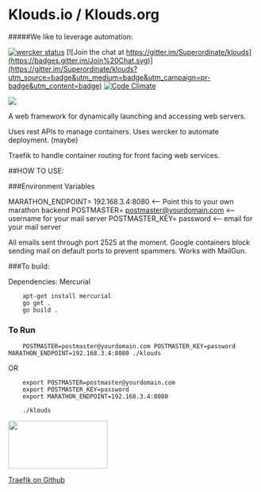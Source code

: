 # Klouds.io / Klouds.org

#####We like to leverage automation:

[![wercker status](https://app.wercker.com/status/fcf719ade20c4ab01184d966f4650ee2/s/master "wercker status")](https://app.wercker.com/project/bykey/fcf719ade20c4ab01184d966f4650ee2)  [![Join the chat at https://gitter.im/Superordinate/klouds](https://badges.gitter.im/Join%20Chat.svg)](https://gitter.im/Superordinate/klouds?utm_source=badge&utm_medium=badge&utm_campaign=pr-badge&utm_content=badge)  [![Code Climate](https://codeclimate.com/github/Superordinate/klouds/badges/gpa.svg)](https://codeclimate.com/github/Superordinate/klouds)  


<img src="http://www.ozzadar.com/klouds.png" align="center"/>



A web framework for dynamically launching and accessing web servers.

Uses rest APIs to manage containers. Uses wercker to automate deployment.  (maybe)


Traefik to handle container routing for front facing web services.

##HOW TO USE:

###Environment Variables

MARATHON_ENDPOINT= 192.168.3.4:8080  	<-- Point this to your own marathon backend
POSTMASTER= postmaster@yourdomain.com  		<-- username for your mail server
POSTMASTER_KEY= password				<-- email for your mail server

All emails sent through port 2525 at the moment. Google containers block sending mail on default ports to prevent spammers. Works with MailGun.

###To build:

Dependencies:
Mercurial

```
	apt-get install mercurial
	go get .
	go build .

```

### To Run

``` 
	POSTMASTER=postmaster@yourdomain.com POSTMASTER_KEY=password MARATHON_ENDPOINT=192.168.3.4:8080 ./klouds

```

OR

```
	export POSTMASTER=postmaster@yourdomain.com
	export POSTMASTER_KEY=password
	export MARATHON_ENDPOINT=192.168.3.4:8080

	./klouds

```


<a href="https://github.com/EmileVauge/traefik"><img src="https://camo.githubusercontent.com/0d83f4ec95b28ecc0353078ca4364bf461b99c2d/687474703a2f2f7472616566696b2e6769746875622e696f2f7472616566696b2e6c6f676f2e737667" align="center" height="96" width="200" ></a><br>

[Traefik on Github](https://github.com/EmileVauge/traefik "Traefik on Github")




